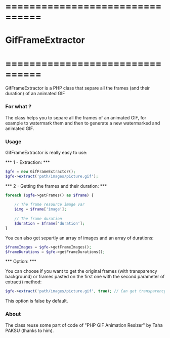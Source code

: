 # ================================
# GifFrameExtractor
# ================================

GifFrameExtractor is a PHP class that separe all the frames (and their duration) of an animated GIF

### For what ?

The class helps you to separe all the frames of an animated GIF, for example to watermark them and then to
generate a new watermarked and animated GIF.

### Usage

GifFrameExtractor is really easy to use:

*** 1 - Extraction: ***

```php
$gfe = new GifFrameExtractor();
$gfe->extract('path/images/picture.gif');
```

*** 2 - Getting the frames and their duration: ***

```php
foreach ($gfe->getFrames() as $frame) {
    
    // The frame resource image var
    $img = $frame['image'];
    
    // The frame duration
    $duration = $frame['duration'];
}
```

You can also get separtly an array of images and an array of durations:

```php
$frameImages = $gfe->getFrameImages();
$frameDurations = $gfe->getFrameDurations();
```

*** Option: ***

You can choose if you want to get the original frames (with transparency background) or frames pasted on the first one
with the second parameter of extract() method:

```php
$gfe->extract('path/images/picture.gif', true); // Can get transparency orignal frames
```

This option is false by default. 

### About

The class reuse some part of code of "PHP GIF Animation Resizer" by Taha PAKSU (thanks to him).